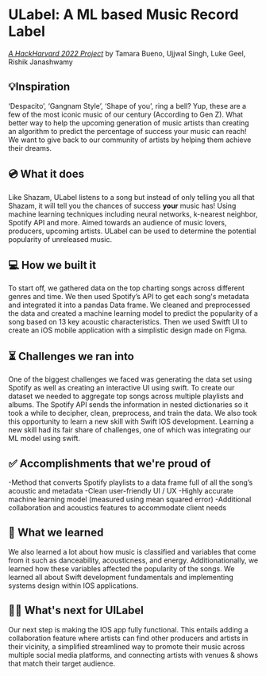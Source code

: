 # ULabel: A ML based Music Record Label 
*[A HackHarvard 2022 Project](https://devpost.com/software/under-construction-a49qo7?ref_content=my-projects-tab&ref_feature=my_projects)* by Tamara Bueno, Ujjwal Singh, Luke Geel, Rishik Janashwamy


## 💡Inspiration
‘Despacito’, ‘Gangnam Style’, ‘Shape of you’, ring a bell? Yup, these are a few of the most iconic music of our century (According to Gen Z). What better way to help the upcoming generation of music artists than creating an algorithm to predict the percentage of success your music can reach! We want to give back to our community of artists by helping them achieve their dreams. 

## 💿 What it does
Like Shazam, ULabel listens to a song but instead of only telling you all that Shazam, it will tell you the chances of success **your** music has! Using machine learning techniques including neural networks, k-nearest neighbor, Spotify API and more. Aimed towards an audience of music lovers, producers, upcoming artists. ULabel can be used to determine the potential popularity of unreleased music. 

## 💻 How we built it
To start off, we gathered data on the top charting songs across different genres and time. We then used Spotify’s API to get each song's metadata and integrated it into a pandas Data frame. We cleaned and preprocessed the data and created a machine learning model to predict the popularity of a song based on 13 key acoustic characteristics. Then we used Switft UI to create an iOS mobile application with a simplistic design made on Figma. 

## ⏳ Challenges we ran into
One of the biggest challenges we faced was generating the data set using Spotify as well as creating an interactive UI using swift. To create our dataset we needed to aggregate top songs across multiple playlists and albums. The Spotify API sends the information in nested dictionaries so it took a while to decipher, clean, preprocess, and train the data. We also took this opportunity to learn a new skill with Swift IOS development. Learning a new skill had its fair share of challenges, one of which was integrating our ML model using swift.  

## ✅ Accomplishments that we're proud of
-Method that converts Spotify playlists to a data frame full of all the song’s acoustic and metadata
-Clean user-friendly UI / UX
-Highly accurate machine learning model (measured using mean squared error)
-Additional collaboration and acoustics features to accommodate client needs

## 🧠 What we learned
We also learned a lot about how music is classified and variables that come from it such as danceability, acousticness, and energy. Additionationally, we learned how these variables affected the popularity of the songs. We learned all about Swift development fundamentals and implementing systems design within IOS applications. 

## 👷‍♂️ What's next for UILabel
Our next step is making the IOS app fully functional. This entails adding a collaboration feature where artists can find other producers and artists in their vicinity, a simplified streamlined way to promote their music across multiple social media platforms, and connecting artists with venues & shows that match their target audience. 
